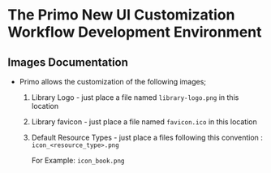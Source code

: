 # The Primo New UI Customization Workflow Development Environment


## Images Documentation

 - Primo allows the customization of the following images;
    1. Library Logo - just place a file named `library-logo.png` in this location
    2. Library favicon - just place a file named `favicon.ico` in this location
    3. Default Resource Types - just place a files following this convention :
        `icon_<resource_type>.png`

        For Example:
        `icon_book.png`
